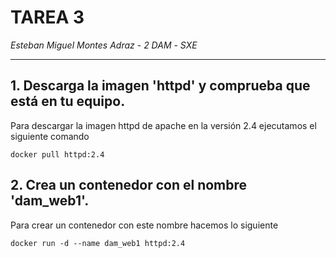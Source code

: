 # TAREA 3


*Esteban Miguel Montes Adraz* - *2 DAM* - *SXE*
***
## 1. Descarga la imagen 'httpd' y comprueba que está en tu equipo.
Para descargar la imagen httpd de apache en la versión 2.4 ejecutamos el siguiente comando
```angular2html
docker pull httpd:2.4
```

## 2. Crea un contenedor con el nombre 'dam_web1'.
Para crear un contenedor con este nombre hacemos lo siguiente
```angular2html
docker run -d --name dam_web1 httpd:2.4
```


